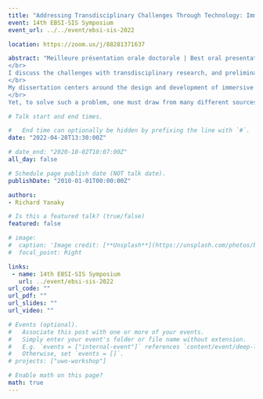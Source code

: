 ```yaml
---
title: "Addressing Transdisciplinary Challenges Through Technology: Immersive Soundscape Planning Tools"
event: 14th EBSI-SIS Symposium
event_url: ../../event/ebsi-sis-2022

location: https://zoom.us/j/88281371637

abstract: "Meilleure présentation orale doctorale | Best oral presentation for PhD student 
</br>
I discuss the challenges with transdisciplinary research, and preliminary results of my own transdisciplinary work in progress. Through this, I hope to share methods for productively engaging with those from different fields, as well as professionals outside of academia.
</br>
My dissertation centers around the design and development of immersive tools (e.g., Virtual Reality (VR)) to help non-sound professionals plan for better sounding public spaces. Currently, Professionals of the Built Environment (PBEs) (e.g., urban planners and designers do not have adequate access to sound-planning tools; they primarily focus on maximum allowable sound levels, as opposed to creating a pleasant auditory experience for city users. Unfortunately, this lack of sound-planning by PBEs discounts the significant benefits to be had when sounds are properly planned for. Examples include promoting public space utilization, fostering social interactions, and promoting stress recovery by providing a calm environment.
</br>
Yet, to solve such a problem, one must draw from many different sources: software development for the tool (computer science); the auditory experience (psychoacoustics); city planning (e.g., urban design and planning); the needs of the city users (sociology), etc. Such a problem requires not only an interdisciplinary solution that considers the above fields, but rather a transdisciplinary solution, as this research must be grounded in the pragmatic needs of professionals from outside of academia, in order to facilitate future adoption and change that may benefit society."

# Talk start and end times.

#   End time can optionally be hidden by prefixing the line with `#`.
date: "2022-04-28T13:30:00Z"

# date_end: "2020-10-02T10:07:00Z"
all_day: false

# Schedule page publish date (NOT talk date).
publishDate: "2010-01-01T00:00:00Z"

authors:
- Richard Yanaky

# Is this a featured talk? (true/false)
featured: false

# image:
#  caption: 'Image credit: [**Unsplash**](https://unsplash.com/photos/bzdhc5b3Bxs)'
#  focal_point: Right

links:
 - name: 14th EBSI-SIS Symposium
   url: ../event/ebsi-sis-2022
url_code: ""
url_pdf: ""
url_slides: ""
url_video: ""

# Events (optional).
#   Associate this post with one or more of your events.
#   Simply enter your event's folder or file name without extension.
#   E.g. `events = ["internal-event"]` references `content/event/deep-learning/index.md`.
#   Otherwise, set `events = []`.
# projects: ["uwo-workshop"]

# Enable math on this page?
math: true
---
```

